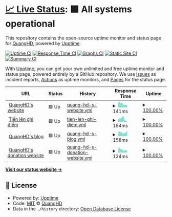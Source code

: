 # [📈 Live Status](https://uptime.quanghd.me): <!--live status--> **🟩 All systems operational**

This repository contains the open-source uptime monitor and status page for [QuangHD](https://uptime.quanghd.me), powered by [Upptime](https://github.com/upptime/upptime).

[![Uptime CI](https://github.com/QuangHD/upptime/workflows/Uptime%20CI/badge.svg)](https://github.com/QuangHD/upptime/actions?query=workflow%3A%22Uptime+CI%22)
[![Response Time CI](https://github.com/QuangHD/upptime/workflows/Response%20Time%20CI/badge.svg)](https://github.com/QuangHD/upptime/actions?query=workflow%3A%22Response+Time+CI%22)
[![Graphs CI](https://github.com/QuangHD/upptime/workflows/Graphs%20CI/badge.svg)](https://github.com/QuangHD/upptime/actions?query=workflow%3A%22Graphs+CI%22)
[![Static Site CI](https://github.com/QuangHD/upptime/workflows/Static%20Site%20CI/badge.svg)](https://github.com/QuangHD/upptime/actions?query=workflow%3A%22Static+Site+CI%22)
[![Summary CI](https://github.com/QuangHD/upptime/workflows/Summary%20CI/badge.svg)](https://github.com/QuangHD/upptime/actions?query=workflow%3A%22Summary+CI%22)

With [Upptime](https://upptime.js.org), you can get your own unlimited and free uptime monitor and status page, powered entirely by a GitHub repository. We use [Issues](https://github.com/QuangHD/upptime/issues) as incident reports, [Actions](https://github.com/QuangHD/upptime/actions) as uptime monitors, and [Pages](https://uptime.quanghd.me) for the status page.

<!--start: status pages-->
<!-- This summary is generated by Upptime (https://github.com/upptime/upptime) -->
<!-- Do not edit this manually, your changes will be overwritten -->
<!-- prettier-ignore -->
| URL | Status | History | Response Time | Uptime |
| --- | ------ | ------- | ------------- | ------ |
| <img alt="" src="https://icons.duckduckgo.com/ip3/quanghd.me.ico" height="13"> [QuangHD's website](https://quanghd.me) | 🟩 Up | [quang-hd-s-website.yml](https://github.com/quanghd0102/upptime/commits/HEAD/history/quang-hd-s-website.yml) | <details><summary><img alt="Response time graph" src="./graphs/quang-hd-s-website/response-time-week.png" height="20"> 141ms</summary><br><a href="https://uptime.quanghd.me/history/quang-hd-s-website"><img alt="Response time 178" src="https://img.shields.io/endpoint?url=https%3A%2F%2Fraw.githubusercontent.com%2Fquanghd0102%2Fupptime%2FHEAD%2Fapi%2Fquang-hd-s-website%2Fresponse-time.json"></a><br><a href="https://uptime.quanghd.me/history/quang-hd-s-website"><img alt="24-hour response time 87" src="https://img.shields.io/endpoint?url=https%3A%2F%2Fraw.githubusercontent.com%2Fquanghd0102%2Fupptime%2FHEAD%2Fapi%2Fquang-hd-s-website%2Fresponse-time-day.json"></a><br><a href="https://uptime.quanghd.me/history/quang-hd-s-website"><img alt="7-day response time 141" src="https://img.shields.io/endpoint?url=https%3A%2F%2Fraw.githubusercontent.com%2Fquanghd0102%2Fupptime%2FHEAD%2Fapi%2Fquang-hd-s-website%2Fresponse-time-week.json"></a><br><a href="https://uptime.quanghd.me/history/quang-hd-s-website"><img alt="30-day response time 171" src="https://img.shields.io/endpoint?url=https%3A%2F%2Fraw.githubusercontent.com%2Fquanghd0102%2Fupptime%2FHEAD%2Fapi%2Fquang-hd-s-website%2Fresponse-time-month.json"></a><br><a href="https://uptime.quanghd.me/history/quang-hd-s-website"><img alt="1-year response time 178" src="https://img.shields.io/endpoint?url=https%3A%2F%2Fraw.githubusercontent.com%2Fquanghd0102%2Fupptime%2FHEAD%2Fapi%2Fquang-hd-s-website%2Fresponse-time-year.json"></a></details> | <details><summary><a href="https://uptime.quanghd.me/history/quang-hd-s-website">100.00%</a></summary><a href="https://uptime.quanghd.me/history/quang-hd-s-website"><img alt="All-time uptime 100.00%" src="https://img.shields.io/endpoint?url=https%3A%2F%2Fraw.githubusercontent.com%2Fquanghd0102%2Fupptime%2FHEAD%2Fapi%2Fquang-hd-s-website%2Fuptime.json"></a><br><a href="https://uptime.quanghd.me/history/quang-hd-s-website"><img alt="24-hour uptime 100.00%" src="https://img.shields.io/endpoint?url=https%3A%2F%2Fraw.githubusercontent.com%2Fquanghd0102%2Fupptime%2FHEAD%2Fapi%2Fquang-hd-s-website%2Fuptime-day.json"></a><br><a href="https://uptime.quanghd.me/history/quang-hd-s-website"><img alt="7-day uptime 100.00%" src="https://img.shields.io/endpoint?url=https%3A%2F%2Fraw.githubusercontent.com%2Fquanghd0102%2Fupptime%2FHEAD%2Fapi%2Fquang-hd-s-website%2Fuptime-week.json"></a><br><a href="https://uptime.quanghd.me/history/quang-hd-s-website"><img alt="30-day uptime 100.00%" src="https://img.shields.io/endpoint?url=https%3A%2F%2Fraw.githubusercontent.com%2Fquanghd0102%2Fupptime%2FHEAD%2Fapi%2Fquang-hd-s-website%2Fuptime-month.json"></a><br><a href="https://uptime.quanghd.me/history/quang-hd-s-website"><img alt="1-year uptime 100.00%" src="https://img.shields.io/endpoint?url=https%3A%2F%2Fraw.githubusercontent.com%2Fquanghd0102%2Fupptime%2FHEAD%2Fapi%2Fquang-hd-s-website%2Fuptime-year.json"></a></details>
| <img alt="" src="https://icons.duckduckgo.com/ip3/tienlen-ghidiem.quanghd.me.ico" height="13"> [Tiến lên ghi điểm](http://tienlen-ghidiem.quanghd.me) | 🟩 Up | [tien-len-ghi-diem.yml](https://github.com/quanghd0102/upptime/commits/HEAD/history/tien-len-ghi-diem.yml) | <details><summary><img alt="Response time graph" src="./graphs/tien-len-ghi-diem/response-time-week.png" height="20"> 184ms</summary><br><a href="https://uptime.quanghd.me/history/tien-len-ghi-diem"><img alt="Response time 211" src="https://img.shields.io/endpoint?url=https%3A%2F%2Fraw.githubusercontent.com%2Fquanghd0102%2Fupptime%2FHEAD%2Fapi%2Ftien-len-ghi-diem%2Fresponse-time.json"></a><br><a href="https://uptime.quanghd.me/history/tien-len-ghi-diem"><img alt="24-hour response time 45" src="https://img.shields.io/endpoint?url=https%3A%2F%2Fraw.githubusercontent.com%2Fquanghd0102%2Fupptime%2FHEAD%2Fapi%2Ftien-len-ghi-diem%2Fresponse-time-day.json"></a><br><a href="https://uptime.quanghd.me/history/tien-len-ghi-diem"><img alt="7-day response time 184" src="https://img.shields.io/endpoint?url=https%3A%2F%2Fraw.githubusercontent.com%2Fquanghd0102%2Fupptime%2FHEAD%2Fapi%2Ftien-len-ghi-diem%2Fresponse-time-week.json"></a><br><a href="https://uptime.quanghd.me/history/tien-len-ghi-diem"><img alt="30-day response time 256" src="https://img.shields.io/endpoint?url=https%3A%2F%2Fraw.githubusercontent.com%2Fquanghd0102%2Fupptime%2FHEAD%2Fapi%2Ftien-len-ghi-diem%2Fresponse-time-month.json"></a><br><a href="https://uptime.quanghd.me/history/tien-len-ghi-diem"><img alt="1-year response time 211" src="https://img.shields.io/endpoint?url=https%3A%2F%2Fraw.githubusercontent.com%2Fquanghd0102%2Fupptime%2FHEAD%2Fapi%2Ftien-len-ghi-diem%2Fresponse-time-year.json"></a></details> | <details><summary><a href="https://uptime.quanghd.me/history/tien-len-ghi-diem">100.00%</a></summary><a href="https://uptime.quanghd.me/history/tien-len-ghi-diem"><img alt="All-time uptime 100.00%" src="https://img.shields.io/endpoint?url=https%3A%2F%2Fraw.githubusercontent.com%2Fquanghd0102%2Fupptime%2FHEAD%2Fapi%2Ftien-len-ghi-diem%2Fuptime.json"></a><br><a href="https://uptime.quanghd.me/history/tien-len-ghi-diem"><img alt="24-hour uptime 100.00%" src="https://img.shields.io/endpoint?url=https%3A%2F%2Fraw.githubusercontent.com%2Fquanghd0102%2Fupptime%2FHEAD%2Fapi%2Ftien-len-ghi-diem%2Fuptime-day.json"></a><br><a href="https://uptime.quanghd.me/history/tien-len-ghi-diem"><img alt="7-day uptime 100.00%" src="https://img.shields.io/endpoint?url=https%3A%2F%2Fraw.githubusercontent.com%2Fquanghd0102%2Fupptime%2FHEAD%2Fapi%2Ftien-len-ghi-diem%2Fuptime-week.json"></a><br><a href="https://uptime.quanghd.me/history/tien-len-ghi-diem"><img alt="30-day uptime 100.00%" src="https://img.shields.io/endpoint?url=https%3A%2F%2Fraw.githubusercontent.com%2Fquanghd0102%2Fupptime%2FHEAD%2Fapi%2Ftien-len-ghi-diem%2Fuptime-month.json"></a><br><a href="https://uptime.quanghd.me/history/tien-len-ghi-diem"><img alt="1-year uptime 100.00%" src="https://img.shields.io/endpoint?url=https%3A%2F%2Fraw.githubusercontent.com%2Fquanghd0102%2Fupptime%2FHEAD%2Fapi%2Ftien-len-ghi-diem%2Fuptime-year.json"></a></details>
| <img alt="" src="https://icons.duckduckgo.com/ip3/blog.quanghd.me.ico" height="13"> [QuangHD's blog](https://blog.quanghd.me) | 🟩 Up | [quang-hd-s-blog.yml](https://github.com/quanghd0102/upptime/commits/HEAD/history/quang-hd-s-blog.yml) | <details><summary><img alt="Response time graph" src="./graphs/quang-hd-s-blog/response-time-week.png" height="20"> 158ms</summary><br><a href="https://uptime.quanghd.me/history/quang-hd-s-blog"><img alt="Response time 159" src="https://img.shields.io/endpoint?url=https%3A%2F%2Fraw.githubusercontent.com%2Fquanghd0102%2Fupptime%2FHEAD%2Fapi%2Fquang-hd-s-blog%2Fresponse-time.json"></a><br><a href="https://uptime.quanghd.me/history/quang-hd-s-blog"><img alt="24-hour response time 227" src="https://img.shields.io/endpoint?url=https%3A%2F%2Fraw.githubusercontent.com%2Fquanghd0102%2Fupptime%2FHEAD%2Fapi%2Fquang-hd-s-blog%2Fresponse-time-day.json"></a><br><a href="https://uptime.quanghd.me/history/quang-hd-s-blog"><img alt="7-day response time 158" src="https://img.shields.io/endpoint?url=https%3A%2F%2Fraw.githubusercontent.com%2Fquanghd0102%2Fupptime%2FHEAD%2Fapi%2Fquang-hd-s-blog%2Fresponse-time-week.json"></a><br><a href="https://uptime.quanghd.me/history/quang-hd-s-blog"><img alt="30-day response time 170" src="https://img.shields.io/endpoint?url=https%3A%2F%2Fraw.githubusercontent.com%2Fquanghd0102%2Fupptime%2FHEAD%2Fapi%2Fquang-hd-s-blog%2Fresponse-time-month.json"></a><br><a href="https://uptime.quanghd.me/history/quang-hd-s-blog"><img alt="1-year response time 159" src="https://img.shields.io/endpoint?url=https%3A%2F%2Fraw.githubusercontent.com%2Fquanghd0102%2Fupptime%2FHEAD%2Fapi%2Fquang-hd-s-blog%2Fresponse-time-year.json"></a></details> | <details><summary><a href="https://uptime.quanghd.me/history/quang-hd-s-blog">100.00%</a></summary><a href="https://uptime.quanghd.me/history/quang-hd-s-blog"><img alt="All-time uptime 100.00%" src="https://img.shields.io/endpoint?url=https%3A%2F%2Fraw.githubusercontent.com%2Fquanghd0102%2Fupptime%2FHEAD%2Fapi%2Fquang-hd-s-blog%2Fuptime.json"></a><br><a href="https://uptime.quanghd.me/history/quang-hd-s-blog"><img alt="24-hour uptime 100.00%" src="https://img.shields.io/endpoint?url=https%3A%2F%2Fraw.githubusercontent.com%2Fquanghd0102%2Fupptime%2FHEAD%2Fapi%2Fquang-hd-s-blog%2Fuptime-day.json"></a><br><a href="https://uptime.quanghd.me/history/quang-hd-s-blog"><img alt="7-day uptime 100.00%" src="https://img.shields.io/endpoint?url=https%3A%2F%2Fraw.githubusercontent.com%2Fquanghd0102%2Fupptime%2FHEAD%2Fapi%2Fquang-hd-s-blog%2Fuptime-week.json"></a><br><a href="https://uptime.quanghd.me/history/quang-hd-s-blog"><img alt="30-day uptime 100.00%" src="https://img.shields.io/endpoint?url=https%3A%2F%2Fraw.githubusercontent.com%2Fquanghd0102%2Fupptime%2FHEAD%2Fapi%2Fquang-hd-s-blog%2Fuptime-month.json"></a><br><a href="https://uptime.quanghd.me/history/quang-hd-s-blog"><img alt="1-year uptime 100.00%" src="https://img.shields.io/endpoint?url=https%3A%2F%2Fraw.githubusercontent.com%2Fquanghd0102%2Fupptime%2FHEAD%2Fapi%2Fquang-hd-s-blog%2Fuptime-year.json"></a></details>
| <img alt="" src="https://icons.duckduckgo.com/ip3/donate.quanghd.me.ico" height="13"> [QuangHD's donation website](https://donate.quanghd.me) | 🟩 Up | [quang-hd-s-donation-website.yml](https://github.com/quanghd0102/upptime/commits/HEAD/history/quang-hd-s-donation-website.yml) | <details><summary><img alt="Response time graph" src="./graphs/quang-hd-s-donation-website/response-time-week.png" height="20"> 134ms</summary><br><a href="https://uptime.quanghd.me/history/quang-hd-s-donation-website"><img alt="Response time 158" src="https://img.shields.io/endpoint?url=https%3A%2F%2Fraw.githubusercontent.com%2Fquanghd0102%2Fupptime%2FHEAD%2Fapi%2Fquang-hd-s-donation-website%2Fresponse-time.json"></a><br><a href="https://uptime.quanghd.me/history/quang-hd-s-donation-website"><img alt="24-hour response time 83" src="https://img.shields.io/endpoint?url=https%3A%2F%2Fraw.githubusercontent.com%2Fquanghd0102%2Fupptime%2FHEAD%2Fapi%2Fquang-hd-s-donation-website%2Fresponse-time-day.json"></a><br><a href="https://uptime.quanghd.me/history/quang-hd-s-donation-website"><img alt="7-day response time 134" src="https://img.shields.io/endpoint?url=https%3A%2F%2Fraw.githubusercontent.com%2Fquanghd0102%2Fupptime%2FHEAD%2Fapi%2Fquang-hd-s-donation-website%2Fresponse-time-week.json"></a><br><a href="https://uptime.quanghd.me/history/quang-hd-s-donation-website"><img alt="30-day response time 149" src="https://img.shields.io/endpoint?url=https%3A%2F%2Fraw.githubusercontent.com%2Fquanghd0102%2Fupptime%2FHEAD%2Fapi%2Fquang-hd-s-donation-website%2Fresponse-time-month.json"></a><br><a href="https://uptime.quanghd.me/history/quang-hd-s-donation-website"><img alt="1-year response time 158" src="https://img.shields.io/endpoint?url=https%3A%2F%2Fraw.githubusercontent.com%2Fquanghd0102%2Fupptime%2FHEAD%2Fapi%2Fquang-hd-s-donation-website%2Fresponse-time-year.json"></a></details> | <details><summary><a href="https://uptime.quanghd.me/history/quang-hd-s-donation-website">100.00%</a></summary><a href="https://uptime.quanghd.me/history/quang-hd-s-donation-website"><img alt="All-time uptime 100.00%" src="https://img.shields.io/endpoint?url=https%3A%2F%2Fraw.githubusercontent.com%2Fquanghd0102%2Fupptime%2FHEAD%2Fapi%2Fquang-hd-s-donation-website%2Fuptime.json"></a><br><a href="https://uptime.quanghd.me/history/quang-hd-s-donation-website"><img alt="24-hour uptime 100.00%" src="https://img.shields.io/endpoint?url=https%3A%2F%2Fraw.githubusercontent.com%2Fquanghd0102%2Fupptime%2FHEAD%2Fapi%2Fquang-hd-s-donation-website%2Fuptime-day.json"></a><br><a href="https://uptime.quanghd.me/history/quang-hd-s-donation-website"><img alt="7-day uptime 100.00%" src="https://img.shields.io/endpoint?url=https%3A%2F%2Fraw.githubusercontent.com%2Fquanghd0102%2Fupptime%2FHEAD%2Fapi%2Fquang-hd-s-donation-website%2Fuptime-week.json"></a><br><a href="https://uptime.quanghd.me/history/quang-hd-s-donation-website"><img alt="30-day uptime 100.00%" src="https://img.shields.io/endpoint?url=https%3A%2F%2Fraw.githubusercontent.com%2Fquanghd0102%2Fupptime%2FHEAD%2Fapi%2Fquang-hd-s-donation-website%2Fuptime-month.json"></a><br><a href="https://uptime.quanghd.me/history/quang-hd-s-donation-website"><img alt="1-year uptime 100.00%" src="https://img.shields.io/endpoint?url=https%3A%2F%2Fraw.githubusercontent.com%2Fquanghd0102%2Fupptime%2FHEAD%2Fapi%2Fquang-hd-s-donation-website%2Fuptime-year.json"></a></details>

<!--end: status pages-->

[**Visit our status website →**](https://uptime.quanghd.me)

## 📄 License

- Powered by: [Upptime](https://github.com/upptime/upptime)
- Code: [MIT](./LICENSE) © [QuangHD](https://uptime.quanghd.me)
- Data in the `./history` directory: [Open Database License](https://opendatacommons.org/licenses/odbl/1-0/)
